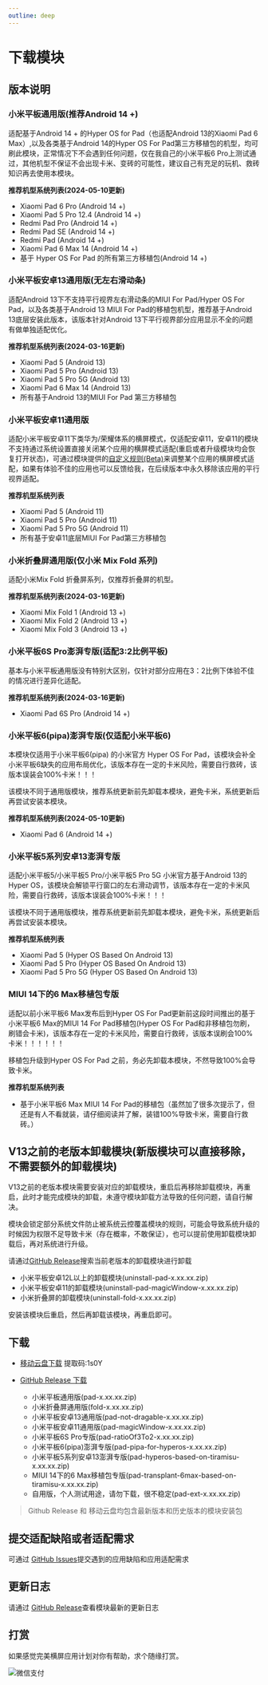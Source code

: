 ```yaml
---
outline: deep
---
```


# 下载模块

## 版本说明

### 小米平板通用版(推荐Android 14 +)

适配基于Android 14 + 的Hyper OS for Pad（也适配Android 13的Xiaomi Pad 6 Max）,以及各类基于Android 14的Hyper OS For Pad第三方移植包的机型，均可刷此模块，正常情况下不会遇到任何问题，仅在我自己的小米平板6 Pro上测试通过，其他机型不保证不会出现卡米、变砖的可能性，建议自己有充足的玩机、救砖知识再去使用本模块。

**推荐机型系统列表(2024-05-10更新)**

- Xiaomi Pad 6 Pro (Android 14 +)
- Xiaomi Pad 5 Pro 12.4 (Android 14 +)
- Redmi Pad Pro (Android 14 +)
- Redmi Pad SE (Android 14 +)
- Redmi Pad (Android 14 +)
- Xiaomi Pad 6 Max 14 (Android 14 +)
- 基于 Hyper OS For Pad 的所有第三方移植包(Android 14 +)


### 小米平板安卓13通用版(无左右滑动条)

适配Android 13下不支持平行视界左右滑动条的MIUI For Pad/Hyper OS For Pad，以及各类基于Android 13 MIUI For Pad的移植包机型，推荐基于Android 13底层安装此版本，该版本针对Android 13下平行视界部分应用显示不全的问题有做单独适配优化。

**推荐机型系统列表(2024-03-16更新)**
- Xiaomi Pad 5 (Android 13)
- Xiaomi Pad 5 Pro (Android 13)
- Xiaomi Pad 5 Pro 5G (Android 13)
- Xiaomi Pad 6 Max 14 (Android 13)
- 所有基于Android 13的MIUI For Pad 第三方移植包


### 小米平板安卓11通用版

适配小米平板安卓11下类华为/荣耀体系的横屏模式，仅适配安卓11，安卓11的模块不支持通过系统设置直接关闭某个应用的横屏模式适配(重启或者升级模块均会恢复打开状态)，可通过模块提供的[自定义规则(Beta)](https://hyper-magic-window.sothx.com/custom-config.html)来调整某个应用的横屏模式适配，如果有体验不佳的应用也可以反馈给我，在后续版本中永久移除该应用的平行视界适配。

**推荐机型系统列表**
- Xiaomi Pad 5 (Android 11)
- Xiaomi Pad 5 Pro (Android 11)
- Xiaomi Pad 5 Pro 5G (Android 11)
- 所有基于安卓11底层MIUI For Pad第三方移植包

### 小米折叠屏通用版(仅小米 Mix Fold 系列)

适配小米Mix Fold 折叠屏系列，仅推荐折叠屏的机型。

**推荐机型系统列表(2024-03-16更新)**
- Xiaomi Mix Fold 1 (Android 13 +)
- Xiaomi Mix Fold 2 (Android 13 +)
- Xiaomi Mix Fold 3 (Android 13 +)

### 小米平板6S Pro澎湃专版(适配3:2比例平板)

基本与小米平板通用版没有特别大区别，仅针对部分应用在3：2比例下体验不佳的情况进行差异化适配。

**推荐机型系统列表(2024-03-16更新)**
- Xiaomi Pad 6S Pro (Android 14 +)

### 小米平板6(pipa)澎湃专版(仅适配小米平板6)

本模块仅适用于小米平板6(pipa) 的小米官方 Hyper OS For Pad，该模块会补全小米平板6缺失的应用布局优化，该版本存在一定的卡米风险，需要自行救砖，该版本误装会100%卡米！！！

该模块不同于通用版模块，推荐系统更新前先卸载本模块，避免卡米，系统更新后再尝试安装本模块。

**推荐机型系统列表(2024-05-10更新)**

- Xiaomi Pad 6 (Android 14 +)

### 小米平板5系列安卓13澎湃专版

适配小米平板5/小米平板5 Pro/小米平板5 Pro 5G 小米官方基于Android 13的 Hyper OS，该模块会解锁平行窗口的左右滑动调节，该版本存在一定的卡米风险，需要自行救砖，该版本误装会100%卡米！！！

该模块不同于通用版模块，推荐系统更新前先卸载本模块，避免卡米，系统更新后再尝试安装本模块。

**推荐机型系统列表**
- Xiaomi Pad 5 (Hyper OS Based On Android 13)
- Xiaomi Pad 5 Pro (Hyper OS Based On Android 13)
- Xiaomi Pad 5 Pro 5G (Hyper OS Based On Android 13)

### MIUI 14下的6 Max移植包专版

适配以前小米平板6 Max发布后到Hyper OS For Pad更新前这段时间推出的基于小米平板6 Max的MIUI 14 For Pad移植包(Hyper OS For Pad和非移植包勿刷，刷错会卡米)，该版本存在一定的卡米风险，需要自行救砖，该版本误刷会100%卡米！！！！！！

移植包升级到Hyper OS For Pad 之前，务必先卸载本模块，不然导致100%会导致卡米。

**推荐机型系统列表**
- 基于小米平板6 Max MIUI 14 For Pad的移植包（虽然加了很多次提示了，但还是有人不看就装，请仔细阅读并了解，装错100%导致卡米，需要自行救砖。）



## V13之前的老版本卸载模块(新版模块可以直接移除，不需要额外的卸载模块)

V13之前的老版本模块需要安装对应的卸载模块，重启后再移除卸载模块，再重启，此时才能完成模块的卸载，未遵守模块卸载方法导致的任何问题，请自行解决。

模块会锁定部分系统文件防止被系统云控覆盖模块的规则，可能会导致系统升级的时候因为权限不足导致卡米（存在概率，不敢保证），也可以提前使用卸载模块卸载后，再对系统进行升级。

请通过[GitHub Release](https://github.com/sothx/mipad-magic-window/releases/)搜索当前老版本的卸载模块进行卸载

-  小米平板安卓12L以上的卸载模块(uninstall-pad-x.xx.xx.zip)
-  小米平板安卓11的卸载模块(uninstall-pad-magicWindow-x.xx.xx.zip)
-  小米折叠屏的卸载模块(uninstall-fold-x.xx.xx.zip)

安装该模块后重启，然后再卸载该模块，再重启即可。


## 下载

-   [移动云盘下载](https://caiyun.139.com/m/i?135Ce1mQo5kKV) 提取码:1s0Y

-   [GitHub Release 下载](https://github.com/sothx/mipad-magic-window/releases/)
    -   小米平板通用版(pad-x.xx.xx.zip)
    -   小米折叠屏通用版(fold-x.xx.xx.zip)
    -   小米平板安卓13通用版(pad-not-dragable-x.xx.xx.zip)
    -   小米平板安卓11通用版(pad-magicWindow-x.xx.xx.zip)
    -   小米平板6S Pro专版(pad-ratioOf3To2-x.xx.xx.zip)
    -   小米平板6(pipa)澎湃专版(pad-pipa-for-hyperos-x.xx.xx.zip)
    -   小米平板5系列安卓13澎湃专版(pad-hyperos-based-on-tiramisu-x.xx.xx.zip)
    -   MIUI 14下的6 Max移植包专版(pad-transplant-6max-based-on-tiramisu-x.xx.xx.zip)
    -   自用版，个人测试用途，请勿下载，很不稳定(pad-ext-x.xx.xx.zip)

> Github Release 和 移动云盘均包含最新版本和历史版本的模块安装包

## 提交适配缺陷或者适配需求

可通过 [GitHub Issues](https://github.com/sothx/mipad-magic-window/issues)提交遇到的应用缺陷和应用适配需求

## 更新日志

请通过 [GitHub Release](https://github.com/sothx/mipad-magic-window/releases/)查看模块最新的更新日志

## 打赏

如果感觉完美横屏应用计划对你有帮助，求个随缘打赏。

![微信支付](https://sothx.com/images/github/wechatQR.jpg)
